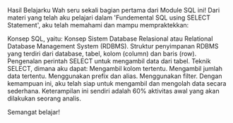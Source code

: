 Hasil Belajarku
Wah seru sekali bagian pertama dari Module SQL ini! Dari materi yang telah aku pelajari dalam 'Fundemental SQL using SELECT Statement', aku telah memahami dan mampu mempraktekkan:

Konsep SQL, yaitu:
Konsep Sistem Database Relasional atau Relational Database Management System (RDBMS).
Struktur penyimpanan RDBMS yang terdiri dari database, tabel, kolom (column) dan baris (row).
Pengenalan perintah SELECT untuk mengambil data dari tabel.
Teknik SELECT, dimana aku dapat:
Mengambil kolom tertentu.
Mengambil jumlah data tertentu.
Menggunakan prefix dan alias.
Menggunakan filter.
Dengan kemampuan ini, aku telah siap untuk mengambil dan mengolah data secara sederhana. Keterampilan ini sendiri adalah 60% aktivitas awal yang akan dilakukan seorang analis.

Semangat belajar!